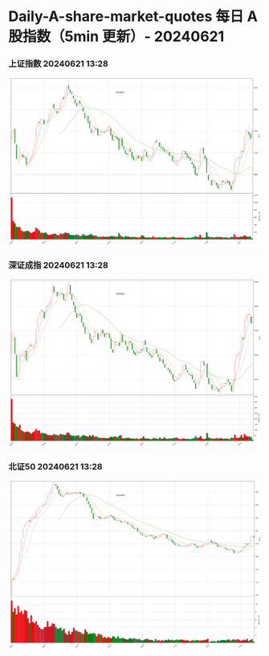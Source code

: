 
# Daily-A-share-market-quotes 每日 A 股指数（5min 更新）- 20240621

### 上证指数 20240621 13:28
![](./fig/2024/6/20240621-sh000001.png)

### 深证成指 20240621 13:28
![](./fig/2024/6/20240621-sz399001.png)

### 北证50 20240621 13:28
![](./fig/2024/6/20240621-bj899050.png)
